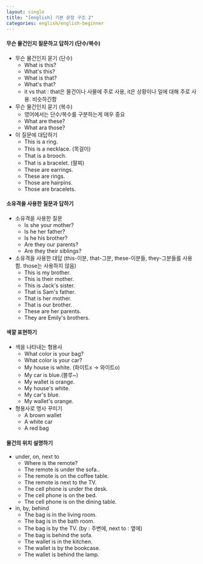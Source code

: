 ```yaml
---
layout: single
title: "[english] 기본 문장 구조 2"
categories: english/english-beginner
---
```


#### 무슨 물건인지 질문하고 답하기 (단수/복수)
- 무슨 물건인지 묻기 (단수)
	- What is this?
	- What's this?
	- What is that?
	- What's that?
	- it vs that : that은 물건이나 사물에 주로 사용, it은 상황이나 일에 대해 주로 사용. 비슷하긴함
- 무슨 물건인지 묻기 (복수)
	- 영어에서는 단수/복수를 구분하는게 매우 중요
	- What are these?
	- What ara those?
- 이 질문에 대답하기
	- This is a ring.
	- This is a necklace. (목걸이)
	- That is a brooch.
	- That is a bracelet. (팔찌)
	- These are earrings.
	- These are rings.
	- Those are hairpins.
	- Those are bracelets.

#### 소유격을 사용한 질문과 답하기
- 소유격을 사용한 질문
	- Is she your mother?
	- Is he her father?
	- Is he his brother?
	- Are they our parents?
	- Are they their siblings?
- 소유격을 사용한 대답 (this-이분, that-그분, these-이분들, they-그분들를 사용함. those는 사용하지 않음)
	- This is my brother.
	- This is their mother.
	- This is Jack's sister.
	- That is Sam's father.
	- That is her mother.
	- That is our brother.
	- These are her parents.
	- They are Emily's brothers.

#### 색깔 표현하기
- 색을 나타내는 형용사
	- What color is your bag?
	- What color is your car?
	- My house is white. (화이트x -> 와이트o)
	- My car is blue.(블루~)
	- My wallet is orange.
	- My house's white.
	- My car's blue.
	- My wallet's orange.
- 형용사로 명사 꾸미기
	- A brown wallet
	- A white car
	- A red bag

#### 물건의 위치 설명하기
- under, on, next to
	- Where is the remote?
	- The remote is under the sofa..
	- The remote is on the coffee table.
	- The remote is next to the TV.
	- The cell phone is under the desk.
	- The cell phone is on the bed.
	- The cell phone is on the dining table.
- in, by, behind
	- The bag is in the living room.
	- The bag is in the bath room.
	- The bag is by the TV. (by : 주변에, next to : 옆에)
	- The bag  is behind the sofa.
	- The wallet is in the kitchen.
	- The wallet is by the bookcase.
	- The wallet is behind the lamp.